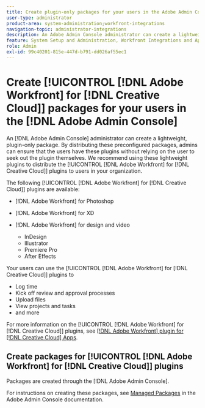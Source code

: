 ```yaml
---
title: Create plugin-only packages for your users in the Adobe Admin Console
user-type: administrator
product-area: system-administration;workfront-integrations
navigation-topic: administrator-integrations
description: An Adobe Admin Console administrator can create a lightweight, plugin-only package. By distributing these preconfigured packages, admins can ensure that the users have these plugins without relying on the user to seek out the plugin themselves. We recommend using these lightweight plugins to distribute the Adobe Workfront for Creative Cloud plugins to users in your organization.
feature: System Setup and Administration, Workfront Integrations and Apps
role: Admin
exl-id: 99c40201-815e-447d-b791-dd026af55ec1
---
```

# Create [!UICONTROL [!DNL Adobe Workfront] for [!DNL Creative Cloud]] packages for your users in the [!DNL Adobe Admin Console]

An [!DNL Adobe Admin Console] administrator can create a lightweight, plugin-only package. By distributing these preconfigured packages, admins can ensure that the users have these plugins without relying on the user to seek out the plugin themselves. We recommend using these lightweight plugins to distribute the [!UICONTROL [!DNL Adobe Workfront] for [!DNL Creative Cloud]] plugins to users in your organization. 

The following [!UICONTROL [!DNL Adobe Workfront] for [!DNL Creative Cloud]] plugins are available:

* [!DNL Adobe Workfront] for Photoshop
* [!DNL Adobe Workfront] for XD
* [!DNL Adobe Workfront] for design and video 

   * InDesign
   * Illustrator
   * Premiere Pro
   * After Effects

Your users can use the [!UICONTROL [!DNL Adobe Workfront] for [!DNL Creative Cloud]] plugins to

* Log time
* Kick off review and approval processes
* Upload files
* View projects and tasks
* and more

For more information on the [!UICONTROL [!DNL Adobe Workfront] for [!DNL Creative Cloud]] plugins, see [[!DNL Adobe Workfront] plugin for [!DNL Creative Cloud] Apps](/help/quicksilver/workfront-integrations-and-apps/adobe-workfront-for-creative-cloud/wf-adobe-cc.md).

## Create packages for [!UICONTROL [!DNL Adobe Workfront] for [!DNL Creative Cloud]] plugins

Packages are created through the [!DNL Adobe Admin Console]. 

For instructions on creating these packages, see [Managed Packages](https://helpx.adobe.com/enterprise/using/create-nul-packages.html#managed-packages) in the Adobe Admin Console documentation.
